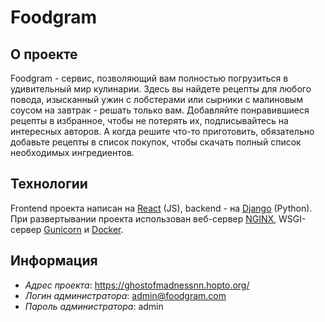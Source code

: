 #  Foodgram

## О проекте

Foodgram - сервис, позволяющий вам полностью погрузиться в удивительный мир кулинарии. Здесь вы найдете рецепты для любого повода, изысканный ужин с лобстерами или сырники с малиновым соусом на завтрак - решать только вам. Добавляйте понравившиеся рецепты в избранное, чтобы не потерять их, подписывайтесь на интересных авторов. А когда решите что-то приготовить, обязательно добавьте рецепты в список покупок, чтобы скачать полный список необходимых ингредиентов.


## Технологии

Frontend проекта написан на [React](https://ru.legacy.reactjs.org) (JS), backend - на [Django](https://www.djangoproject.com) (Python).
При развертывании проекта использован веб-сервер [NGINX](https://nginx.org/ru/), WSGI-сервер [Gunicorn](https://gunicorn.org) и [Docker](https://www.docker.com).


## Информация

* *Адрес проекта*: https://ghostofmadnessnn.hopto.org/
* *Логин администратора*: admin@foodgram.com
* *Пароль администратора*: admin
